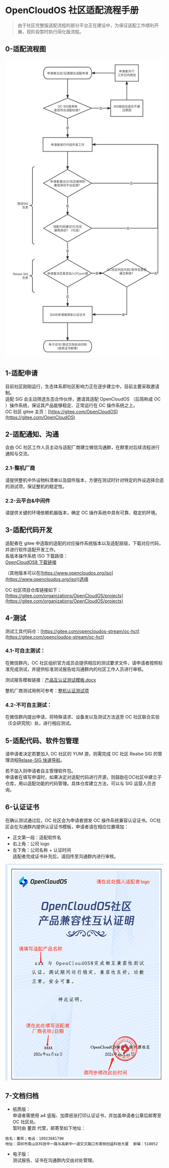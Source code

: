 # OpenCloudOS 社区适配流程手册
> 由于社区完整版适配流程的部分平台正在建设中，为保证适配工作顺利开展，现阶段暂时执行简化版流程。

## 0-适配流程图 

![适配流程图](../assets/OC_Adaptation_Process.png)
## 1-适配申请

目前社区刚刚运行，生态体系即社区影响力正在逐步建立中，目前主要采取邀请制。    
适配 SIG 会主动筛选生态合作伙伴，邀请其适配 OpenCloudOS （后简称成 OC ）操作系统，保证其产品能够稳定、正常运行在 OC 操作系统之上。     
 OC 社区 gitee 主页：[https://gitee.com/OpenCloudOS](https://gitee.com/OpenCloudOS)
## 2-适配通知、沟通

会由 OC 社区工作人员主动与适配厂商建立微信沟通群，在群里对后续流程进行通知与交流。    
### 2.1-整机厂商

请提供整机中外设物料清单以及固件版本，方便在测试时针对特定的外设选择合适的测试项，保证整机的稳定性。    
### 2.2-云平台&中间件

请提供关键的环境依赖机器版本，确定 OC 操作系统中具有可靠、稳定的环境。    
## 3-适配代码开发

适配者在 gitee 中选取的适配的对应操作系统版本以及适配层级，下载对应代码，并进行软件适配开发工作。    
各版本操作系统 ISO 下载路径：      
[OpenCloudOS8 下载链接](https://mirrors.opencloudos.tech/opencloudos/8.6/isos/x86_64/opencloudos-8.6-x86_64-dvd1.iso)    

（其他版本可以在[https://www.opencloudos.org/iso](https://www.opencloudos.org/iso))选择    

OC 社区项目仓库链接如下：[https://gitee.com/organizations/OpenCloudOS/projects](https://gitee.com/organizations/OpenCloudOS/projects)    
## 4-测试

测试工具代码仓：[https://gitee.com/opencloudos-stream/oc-hct](https://gitee.com/opencloudos-stream/oc-hct)
### 4.1-可自主测试：

在微信群内，OC 社区组织官方成员会提供相应的测试要求文件，请申请者按照标准完成测试，并提供标准测试报告给沟通群内的社区工作人员进行审核。    

测试报告模板链接：[产品互认证测试模板.docx](https://gitee.com/OpenCloudOS/sig-ecological-adaptation/blob/master/doc/%E4%BA%A7%E5%93%81%E4%BA%92%E8%AE%A4%E8%AF%81_%E6%B5%8B%E8%AF%95%E6%8A%A5%E5%91%8A_%E6%A8%A1%E6%9D%BF.docx)    

整机厂商测试用例可参考：[整机认证测试项](testcase.md)    
### 4.2-不可自主测试：

在微信群内提出申请，将特殊请求、设备发以及测试方法送至 OC 社区联合实验（E企研究院）处，进行相应测试。    
## 5-适配代码、软件包管理

请申请者决定若要加入 OC 社区的 YUM 源，则需完成 OC 社区 Realse SIG 的管理流程[Relase-SIG 快速导航](https://gitee.com/OpenCloudOS/SIG-release)。   
        
若不加入则申请者自主管理软件包。     
申请者在填写申请时，如果决定对适配代码进行开源，则鼓励在OC社区中建立子仓库，用以适配功能的代码管理。具体仓库建立方法，可以与 SIG 运营人员咨询。    
## 6-认证证书

在确认测试通过后，OC 社区会为申请者颁发 OC 操作系统兼容认证证书。OC社区会在沟通群内提供认证证书模板，申请者请在相应位置填加：    
- 正文第一段：适配软件名     
- 右上角：公司 logo    
- 左下角：公司名称 + 认证时间   
适配者完成证书补充后，请回传至沟通群内进行审核。   

![OC_CA_template](../assets/OC_CA_template.png)     
 
## 7-文档归档

- 纸质版：    
申请者需使用 a4 竖版、加厚纸张打印认证证书，并加盖申请者公章后邮寄至 OC 社区处。    
暂时由 董宾 代管，邮寄至如下地址：   

``` text
姓名：董宾；电话：18923881790
地址：深圳市南山区科技中一路与高新中一道交叉路口东南侧创益科技大厦  邮编：518052  
```

- 电子版：     
测试报告、证书在沟通群内交由对处管理。



